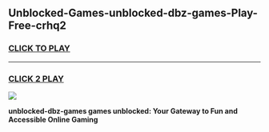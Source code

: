 
## Unblocked-Games-unblocked-dbz-games-Play-Free-crhq2
<h3>
<a href="https://premium76.site?title=unblocked-dbz-games&ref=22A">CLICK TO PLAY</a></h3>
<hr>

<h3>
<a href="https://premium76.site?title=unblocked-dbz-games&ref=22A">CLICK 2 PLAY</a>
  
</h3>

<a href="https://premium76.site?title=unblocked-dbz-games&ref=22A"><img src="https://clearcache.store/games.png"></a>


**unblocked-dbz-games games unblocked: Your Gateway to Fun and Accessible Online Gaming**
